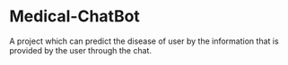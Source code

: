 # Medical-ChatBot
A project which can predict the disease of user by the information that is provided by the user through the chat.
